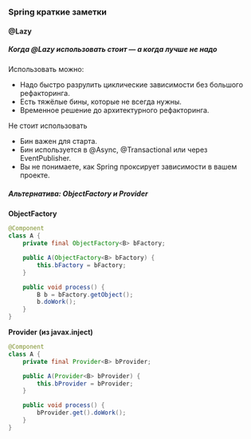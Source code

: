 ### Spring краткие заметки

#### @Lazy

##### Когда @Lazy использовать стоит — а когда лучше не надо

Использовать можно:
- Надо быстро разрулить циклические зависимости без большого рефакторинга.
- Есть тяжёлые бины, которые не всегда нужны.
- Временное решение до архитектурного рефакторинга.

Не стоит использовать
- Бин важен для старта.
- Бин используется в @Async, @Transactional или через EventPublisher.
- Вы не понимаете, как Spring проксирует зависимости в вашем проекте.

##### Альтернатива: ObjectFactory и Provider
**ObjectFactory**
```java
@Component
class A {
    private final ObjectFactory<B> bFactory;

    public A(ObjectFactory<B> bFactory) {
        this.bFactory = bFactory;
    }

    public void process() {
        B b = bFactory.getObject();
        b.doWork();
    }
}
```
**Provider (из javax.inject)**
```java
@Component
class A {
    private final Provider<B> bProvider;

    public A(Provider<B> bProvider) {
        this.bProvider = bProvider;
    }

    public void process() {
        bProvider.get().doWork();
    }
}
```



    
    
    
    
    